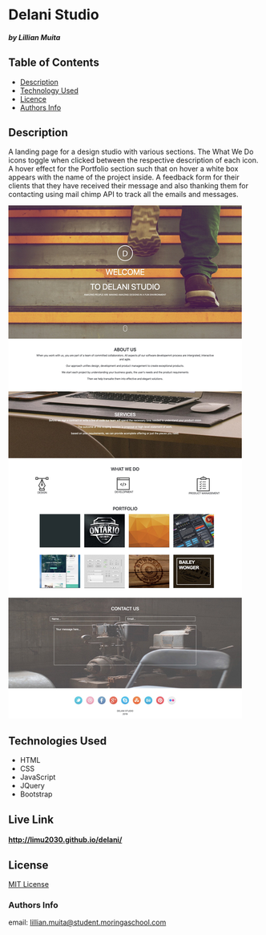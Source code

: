 # Delani Studio

##### by Lillian Muita

## Table of Contents

- [Description](#Description)
- [Technology Used](#technologies-used)
- [Licence](#licence)
- [Authors Info](#author-Info)

## Description

<p>A landing page for a design studio with various sections. The What We Do icons toggle when clicked between the respective description of each icon. A hover effect for the Portfolio section such that on hover a white box appears with the name of the project inside. A feedback form for their clients that they have received their message and also thanking them for contacting using mail chimp API to track all the emails and messages.  </p>

![screenshot](resources/delani.jpg)

## Technologies Used

- HTML
- CSS
- JavaScript
- JQuery
- Bootstrap

## Live Link

#### http://limu2030.github.io/delani/

## License

[MIT License](LICENSE)

### Authors Info

email: lillian.muita@student.moringaschool.com
